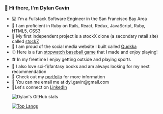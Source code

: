 ### 👋 Hi there, I'm Dylan Gavin 

<ul>
  <li>💻 I'm a Fullstack Software Engineer in the San Francisco Bay Area</li>
  <li>🚂 I am proficient in Ruby on Rails, React, Redux, JavaScript, Ruby, HTML5, CSS3</li>
  <li>👟 My first independent project is a stockX clone (a secondary retail site) called <a href="https://stockz.onrender.com/">stockZ</a></li>
  <li>🦘 I am proud of the social media website I built called <a href="https://quokka-yq9w.onrender.com/">Quokka</a></li>
  
  <li> ⚾️ Here is a fun <a href="https://scgavin1219.github.io/stopwatch-derby/">stopwatch baseball game</a> that I made and enjoy playing!</li>
  <li>⚽️ In my freetime I enjoy getting outside and playing sports</li>
  <li>🐉  I also love sci-fi/fantasy books and am always looking for my next recommendation</li>
  <li>🦖 Check out my <a href="https://scgavin1219.github.io/portfolio/">portfolio</a> for more information</li>
  <li>📧 You can me email me at dyl.gavin@gmail.com</li>
  <li>🔗Let's connect on <a href="https://www.linkedin.com/in/dylan-gavin-a9595150/">LinkedIn</a></li>
  
<!--   ![Dylan's GitHub stats](https://github-readme-stats.vercel.app/api?username=scgavin1219&count_private=true) -->
  
  ![Dylan's GitHub stats](https://github-readme-stats.vercel.app/api?username=scgavin1219&show_icons=true&theme=onedark)
  
  [![Top Langs](https://github-readme-stats.vercel.app/api/top-langs/?username=scgavin1219&layout=compact&theme=onedark)](https://github.com/scgavin1219/github-readme-stats)

<!--
**scgavin1219/scgavin1219** is a ✨ _special_ ✨ repository because its `README.md` (this file) appears on your GitHub profile.

Here are some ideas to get you started:

- 🔭 I’m currently working on Quokka ...
- 🌱 I’m currently learning ...
- 👯 I’m looking to collaborate on ...
- 🤔 I’m looking for help with ...
- 💬 Ask me about ...
- 📫 How to reach me: ...
- ⚡ Fun fact: ...
-->
